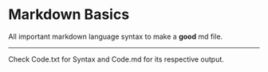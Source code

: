 # Markdown Basics

All important markdown language syntax to make a **good** md file.

---

Check Code.txt for Syntax and Code.md for its respective output.
